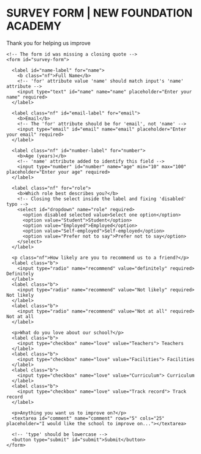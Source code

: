 <!DOCTYPE html>
<html lang="en"> 
  <head>
    <meta charset="utf-8">
    <link rel="stylesheet" type="text/css" href="styles.css">
  </head>
  <body>
    <h1 id="title">SURVEY FORM | NEW FOUNDATION ACADEMY</h1>
    <p id="description" class="toptop">Thank you for helping us improve</p>

    <!-- The form id was missing a closing quote -->
    <form id="survey-form"> 
     
      <label id="name-label" for="name">
        <b class="nf">Full Name</b>
        <!-- 'for' attribute value 'name' should match input's 'name' attribute -->
        <input type="text" id="name" name="name" placeholder="Enter your name" required>
      </label>

      <label class="nf" id="email-label" for="email">
        <b>Email</b>
        <!-- The 'for' attribute should be for 'email', not 'name' -->
        <input type="email" id="email" name="email" placeholder="Enter your email" required>
      </label>

      <label class="nf" id="number-label" for="number">
        <b>Age (years)</b>
        <!-- 'name' attribute added to identify this field -->
        <input type="number" id="number" name="age" min="10" max="100" placeholder="Enter your age" required>
      </label>

      <label class="nf" for="role">
        <b>Which role best describes you?</b>
        <!-- Closing the select inside the label and fixing 'disabled' typo -->
        <select id="dropdown" name="role" required>
          <option disabled selected value>Select one option</option>
          <option value="Student">Student</option>
          <option value="Employed">Employed</option>
          <option value="Self-employed">Self-employed</option>
          <option value="Prefer not to say">Prefer not to say</option>
        </select>
      </label>

      <p class="nf">How likely are you to recommend us to a friend?</p>
      <label class="b"> 
        <input type="radio" name="recommend" value="definitely" required> Definitely
      </label>
      <label class="b"> 
        <input type="radio" name="recommend" value="Not likely" required> Not likely
      </label>
      <label class="b"> 
        <input type="radio" name="recommend" value="Not at all" required> Not at all
      </label>

      <p>What do you love about our school?</p>
      <label class="b">
        <input type="checkbox" name="love" value="Teachers"> Teachers
      </label>
      <label class="b">
        <input type="checkbox" name="love" value="Facilities"> Facilities
      </label>
      <label class="b">
        <input type="checkbox" name="love" value="Curriculum"> Curriculum
      </label>
      <label class="b">
        <input type="checkbox" name="love" value="Track record"> Track record
      </label>

      <p>Anything you want us to improve on?</p>
      <textarea id="comment" name="comment" rows="5" cols="25" placeholder="I would like the school to improve on..."></textarea>

      <!-- 'type' should be lowercase -->
      <button type="submit" id="submit">Submit</button>
    </form>
  </body>
</html>
